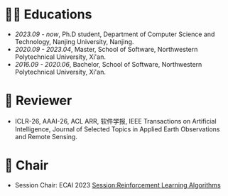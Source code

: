 # 👨‍🎓 Educations
- *2023.09 - now*, Ph.D student, Department of Computer Science and Technology, Nanjing University, Nanjing.
- *2020.09 - 2023.04*, Master,  School of Software, Northwestern Polytechnical University, Xi'an.
- *2016.09 - 2020.06*, Bachelor, School of Software, Northwestern Polytechnical University, Xi'an.


# 💬 Reviewer

- ICLR-26, AAAI-26, ACL ARR, 软件学报, IEEE Transactions on Artificial Intelligence, 
Journal of Selected Topics in Applied Earth Observations and Remote Sensing.

# 💬 Chair
- Session Chair: ECAI 2023 [Session:Reinforcement Learning Algorithms](https://ecai2023.eu/programm)

